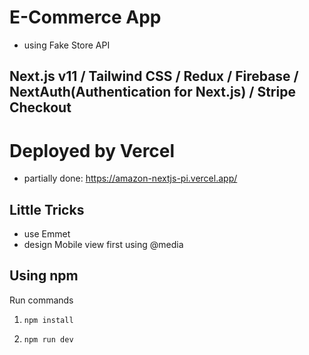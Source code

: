 # E-Commerce App

- using Fake Store API

## Next.js v11 / Tailwind CSS / Redux / Firebase / NextAuth(Authentication for Next.js) / Stripe Checkout

# Deployed by Vercel

- partially done: https://amazon-nextjs-pi.vercel.app/

## Little Tricks

- use Emmet
- design Mobile view first using @media

## Using npm

Run commands

1. `npm install`

2. `npm run dev`
